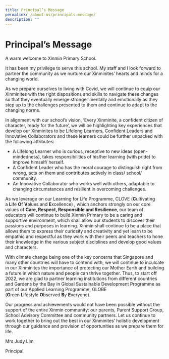 ```yaml
---
title: Principal’s Message
permalink: /about-us/principals-message/
description: ""
---
```

# **Principal’s Message**

A warm welcome to Xinmin Primary School.

It has been my privilege to serve this school. My staff and I look forward to partner the community as we nurture our Xinminites’ hearts and minds for a changing world.

As we prepare ourselves to living with Covid, we will continue to equip our Xinminites with the right dispositions and skills to navigate these changes so that they eventually emerge stronger mentally and emotionally as they step up to the challenges presented to them and continue to adapt to the changing norms.

In alignment with our school’s vision, ‘Every Xinminite, a confident citizen of character, ready for the future’, we will be highlighting key experiences that develop our Xinminites to be Lifelong Learners, Confident Leaders and Innovative Collaborators and these learners could be further unpacked with the following attributes:

*   A Lifelong Learner who is curious, receptive to new ideas (open-mindedness), takes responsibilities of his/her learning (with pride) to improve himself/ herself.
*   A Confident Leader who has the moral courage to distinguish right from wrong, acts on them and contributes actively in class/ school/ community.
*   An Innovative Collaborator who works well with others, adaptable to changing circumstances and resilient in overcoming challenges.

As we leverage on our Learning for Life Programme, CLOVE (**C**ultivating a **L**ife **O**f **V**alues and **E**xcellence) , which anchors strongly on our core values of **Care, Respect, Responsible and Resilience**, our team of educators will continue to build Xinmin Primary to be a caring and supportive environment, which shall allow our students to discover their passions and purposes in learning. Xinmin shall continue to be a place that allows them to express their curiosity and creativity and yet learn to be empathic and respectful as they work with their peers and teachers to hone their knowledge in the various subject disciplines and develop good values and characters.

With climate change being one of the key concerns that Singapore and many other countries will have to contend with, we will continue to inculcate in our Xinminites the importance of protecting our Mother Earth and building a future in which nature and people can thrive together. Thus, to start off 2022, we are glad to partner learning institutions from different countries and Gardens by the Bay in Global Sustainable Development Programme as part of our Applied Learning Programme, GLOBE (**G**reen **L**ifestyle **O**bserved **B**y **E**veryone).

Our progress and achievements would not have been possible without the support of the entire Xinmin community: our parents, Parent Support Group, School Advisory Committee and community partners. Let us continue to work together to bring out the best in our Xinminites’ holistic development through our guidance and provision of opportunities as we prepare them for life.

Mrs Judy Lim

Principal